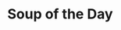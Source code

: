 ---
title: "Soup of the Day"
description: ""
price_s: "4"
price_l: ""
price_lg: ""
weight: "5"
hidden: true
---